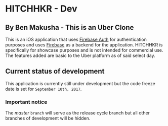 # HITCHHKR - Dev

## By Ben Makusha - This is an Uber Clone

This is an iOS application that uses [Firebase Auth](https://firebase.google.com/docs/auth/) for authentication purposes and uses [Firebase](https://firebase.google.com/) as a backend for the application. HITCHHKR is specifically for showcase purposes and is not intended for commercial use. The features added are basic to the Uber platform as of said select day.

## Current status of development

This application is currently still under development but the code freeze date is set for `September 10th, 2017`.

### Important notice

The *master* `branch` will serve as the release cycle branch but all other branches of development will be hidden.
